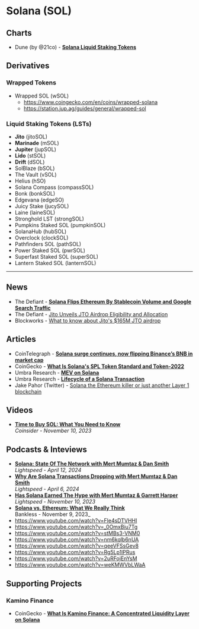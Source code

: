 # Solana (SOL)

## Charts

- Dune (by @21co) - [**Solana Liquid Staking Tokens**](https://dune.com/21co/solana-liquid-staking-tokens)

## Derivatives

### Wrapped Tokens

- Wrapped SOL (wSOL)
  -  https://www.coingecko.com/en/coins/wrapped-solana 
  - https://station.jup.ag/guides/general/wrapped-sol

### Liquid Staking Tokens (LSTs)

- **Jito** (jitoSOL)
- **Marinade** (mSOL)
- **Jupiter** (jupSOL)
- **Lido** (stSOL)
- **Drift** (dSOL)
- SolBlaze (bSOL)
- The Vault (vSOL)
- Helius (hSO)
- Solana Compass (compassSOL)
- Bonk (bonkSOL)
- Edgevana (edgeSO)
- Juicy Stake (jucySOL)
- Laine (laineSOL)
- Stronghold LST (strongSOL)
- Pumpkins Staked SOL (pumpkinSOL)
- SolanaHub (hubSOL)
- Overclock (clockSOL)
- Pathfinders SOL (pathSOL)
- Power Staked SOL (pwrSOL)
- Superfast Staked SOL (superSOL)
- Lantern Staked SOL (lanternSOL)

---

## News
- The Defiant - [**Solana Flips Ethereum By Stablecoin Volume and Google Search Traffic**](https://thedefiant.io/solana-flips-ethereum-by-stablecoin-volume-google-search-traffic)
- The Defiant - [Jito Unveils JTO Airdrop Eligibility and Allocation](https://thedefiant.io/jito-unveils-jto-airdrop-eligibility-and-allocation)
- Blockworks - [What to know about Jito's $165M JTO airdrop](https://blockworks.co/news/jito-airdrop-value)

## Articles
- CoinTelegraph - [**Solana surge continues, now flipping Binance’s BNB in market cap**](https://cointelegraph.com/news/solana-sol-price-surge-flips-bnb-crypto-market-cap)
- CoinGecko - [**What Is Solana's SPL Token Standard and Token-2022**](https://www.coingecko.com/learn/spl-solana-token-standards)
- Umbra Research - [**MEV on Solana**](https://www.umbraresearch.xyz/writings/mev-on-solana)
- Umbra Research - [**Lifecycle of a Solana Transaction**](https://www.umbraresearch.xyz/writings/lifecycle-of-a-solana-transaction)
- Jake Pahor (Twitter) - [Solana the Ethereum killer or just another Layer 1 blockchain](https://twitter.com/jake_pahor/status/1736566966918537443)

## Videos
- [**Time to Buy SOL: What You Need to Know**](https://www.youtube.com/watch?v=t8J9GNQkyyc)
  <br/>_Coinsider - November 10, 2023_

## Podcasts & Inteviews

- [**Solana: State Of The Network with Mert Mumtaz & Dan Smith**](https://www.youtube.com/watch?v=rd4wb-3EH9M)
  <br/>_Lightspeed - April 12, 2024_
- [**Why Are Solana Transactions Dropping with Mert Mumtaz & Dan Smith**](https://www.youtube.com/watch?v=FwuQupayblk)
  <br/>_Lightspeed - April 6, 2024_
- [**Has Solana Earned The Hype with Mert Mumtaz & Garrett Harper**](https://www.youtube.com/watch?v=Zawc3J7No9w)
  <br/>_Lightspeed - November 10, 2023_
- [**Solana vs. Ethereum: What We Really Think**](https://www.youtube.com/watch?v=yN7h88gImHc)
  <br/>Bankless - November 9, 2023_
- https://www.youtube.com/watch?v=Fle4sDTVHHI
- https://www.youtube.com/watch?v=_0OmxBiu7Tg
- https://www.youtube.com/watch?v=stMBs3-VNM0
- https://www.youtube.com/watch?v=nm6kqlb6nUA
- https://www.youtube.com/watch?v=qeeVFSsGev8
- https://www.youtube.com/watch?v=Rg5Lp1lPRus
- https://www.youtube.com/watch?v=2uRFojEnYsM
- https://www.youtube.com/watch?v=weKMWVbLWaA

## Supporting Projects

### Kamino Finance
- CoinGecko - [**What Is Kamino Finance: A Concentrated Liquidity Layer on Solana**](https://www.coingecko.com/learn/what-is-kamino-finance-kmno)
